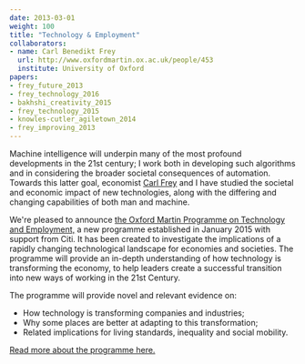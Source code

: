 ```yaml
---
date: 2013-03-01
weight: 100
title: "Technology & Employment"
collaborators:
- name: Carl Benedikt Frey
  url: http://www.oxfordmartin.ox.ac.uk/people/453
  institute: University of Oxford
papers:
- frey_future_2013
- frey_technology_2016
- bakhshi_creativity_2015
- frey_technology_2015 
- knowles-cutler_agiletown_2014
- frey_improving_2013
---
```



Machine intelligence will underpin many of the most profound developments in the 21st century; I work both in developing such algorithms and in considering the broader societal consequences of automation. Towards this latter goal, economist [Carl Frey](http://www.oxfordmartin.ox.ac.uk/people/453) and I have studied the societal and economic impact of new technologies, along with the differing and changing capabilities of both man and machine.

We're pleased to announce [the Oxford Martin Programme on Technology and Employment,](http://www.oxfordmartin.ox.ac.uk/research/programmes/tech-employment) a new programme established in January 2015 with support from Citi. It has been created to investigate the implications of a rapidly changing technological landscape for economies and societies. The programme will provide an in-depth understanding of how technology is transforming the economy, to help leaders create a successful transition into new ways of working in the 21st Century. 

The programme will provide novel and relevant evidence on:

* How technology is transforming companies and industries;
* Why some places are better at adapting to this transformation;
* Related implications for living standards, inequality and social mobility.

[Read more about the programme here.](http://www.oxfordmartin.ox.ac.uk/research/programmes/tech-employment)
